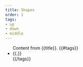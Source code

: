 ```yaml
---
title: Shapes
order: 1
tags:
- up
- down
- middle
---
```

<ul class="{{title}}">
Content from {{title}}.
{{#tags}}
  <li>{{.}}</li>
{{/tags}}
</ul>